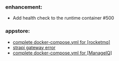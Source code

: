 ### enhancement:
- Add health check to the runtime container #500

### appstore:
- [complete docker-compose.yml for [rocketmq]](https://github.com/Websoft9/docker-library/issues/637)
- [strapi gateway error](https://github.com/Websoft9/docker-library/issues/631)
- [complete docker-compose.yml for [ManageIQ]](https://github.com/Websoft9/docker-library/issues/630)